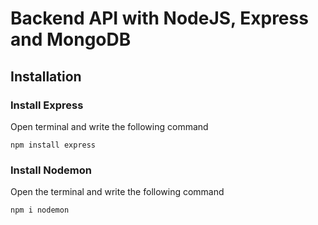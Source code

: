 # Backend API with NodeJS, Express and MongoDB

## Installation

### Install Express
Open terminal and write the following command
```
npm install express
```

### Install Nodemon
Open the terminal and write the following command
```
npm i nodemon
```